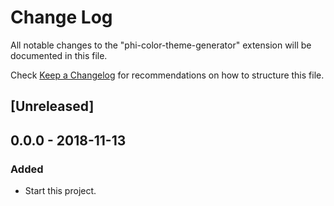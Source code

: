# Change Log
All notable changes to the "phi-color-theme-generator" extension will be documented in this file.

Check [Keep a Changelog](http://keepachangelog.com/) for recommendations on how to structure this file.

## [Unreleased]

## 0.0.0 - 2018-11-13

### Added

- Start this project.
